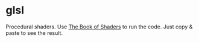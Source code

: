 # glsl

Procedural shaders. Use [The Book of Shaders](https://thebookofshaders.com/02/) to run the code. Just copy & paste to see the result.

